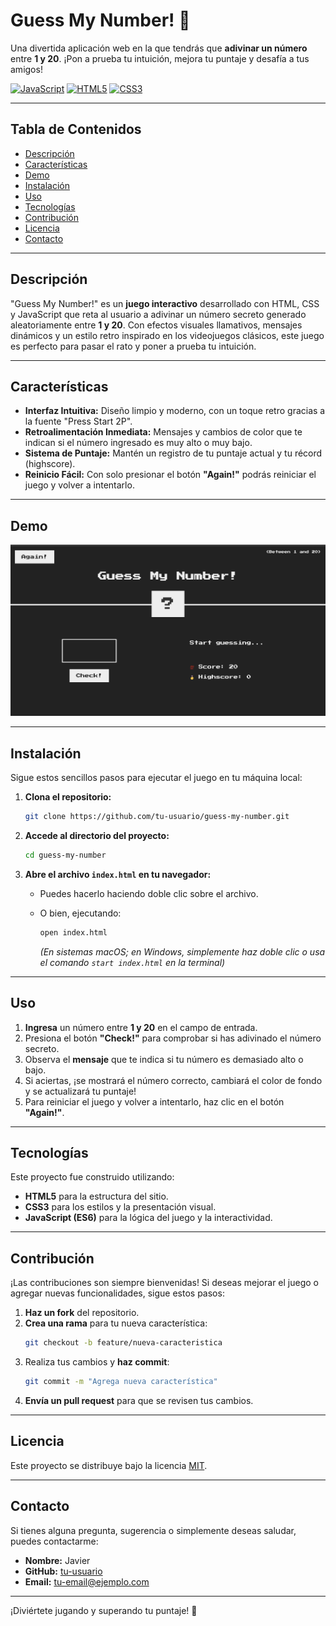 # Guess My Number! 🎉

Una divertida aplicación web en la que tendrás que **adivinar un número** entre **1 y 20**. ¡Pon a prueba tu intuición, mejora tu puntaje y desafía a tus amigos!

[![JavaScript](https://img.shields.io/badge/JavaScript-ES6-yellow?style=flat&logo=javascript)](https://developer.mozilla.org/es/docs/Web/JavaScript)
[![HTML5](https://img.shields.io/badge/HTML5-5-orange?style=flat&logo=html5)](https://developer.mozilla.org/es/docs/Web/HTML/HTML5)
[![CSS3](https://img.shields.io/badge/CSS3-3-blue?style=flat&logo=css3)](https://developer.mozilla.org/es/docs/Web/CSS)

---

## Tabla de Contenidos
- [Descripción](#descripción)
- [Características](#características)
- [Demo](#demo)
- [Instalación](#instalación)
- [Uso](#uso)
- [Tecnologías](#tecnologías)
- [Contribución](#contribución)
- [Licencia](#licencia)
- [Contacto](#contacto)

---

## Descripción

"Guess My Number!" es un **juego interactivo** desarrollado con HTML, CSS y JavaScript que reta al usuario a adivinar un número secreto generado aleatoriamente entre **1 y 20**. Con efectos visuales llamativos, mensajes dinámicos y un estilo retro inspirado en los videojuegos clásicos, este juego es perfecto para pasar el rato y poner a prueba tu intuición.

---

## Características

- **Interfaz Intuitiva:** Diseño limpio y moderno, con un toque retro gracias a la fuente "Press Start 2P".
- **Retroalimentación Inmediata:** Mensajes y cambios de color que te indican si el número ingresado es muy alto o muy bajo.
- **Sistema de Puntaje:** Mantén un registro de tu puntaje actual y tu récord (highscore).
- **Reinicio Fácil:** Con solo presionar el botón **"Again!"** podrás reiniciar el juego y volver a intentarlo.

---

## Demo

![Captura de pantalla del juego](guessMyNumberCap.png)  


---

## Instalación

Sigue estos sencillos pasos para ejecutar el juego en tu máquina local:

1. **Clona el repositorio:**

    ```bash
    git clone https://github.com/tu-usuario/guess-my-number.git
    ```

2. **Accede al directorio del proyecto:**

    ```bash
    cd guess-my-number
    ```

3. **Abre el archivo `index.html` en tu navegador:**

    - Puedes hacerlo haciendo doble clic sobre el archivo.
    - O bien, ejecutando:
    
      ```bash
      open index.html
      ```
      *(En sistemas macOS; en Windows, simplemente haz doble clic o usa el comando `start index.html` en la terminal)*

---

## Uso

1. **Ingresa** un número entre **1 y 20** en el campo de entrada.
2. Presiona el botón **"Check!"** para comprobar si has adivinado el número secreto.
3. Observa el **mensaje** que te indica si tu número es demasiado alto o bajo.
4. Si aciertas, ¡se mostrará el número correcto, cambiará el color de fondo y se actualizará tu puntaje!
5. Para reiniciar el juego y volver a intentarlo, haz clic en el botón **"Again!"**.

---

## Tecnologías

Este proyecto fue construido utilizando:

- **HTML5** para la estructura del sitio.
- **CSS3** para los estilos y la presentación visual.
- **JavaScript (ES6)** para la lógica del juego y la interactividad.

---

## Contribución

¡Las contribuciones son siempre bienvenidas! Si deseas mejorar el juego o agregar nuevas funcionalidades, sigue estos pasos:

1. **Haz un fork** del repositorio.
2. **Crea una rama** para tu nueva característica:
    ```bash
    git checkout -b feature/nueva-caracteristica
    ```
3. Realiza tus cambios y **haz commit**:
    ```bash
    git commit -m "Agrega nueva característica"
    ```
4. **Envía un pull request** para que se revisen tus cambios.

---

## Licencia

Este proyecto se distribuye bajo la licencia [MIT](LICENSE).

---

## Contacto

Si tienes alguna pregunta, sugerencia o simplemente deseas saludar, puedes contactarme:

- **Nombre:** Javier
- **GitHub:** [tu-usuario](https://github.com/gonzgimnzjavier)
- **Email:** [tu-email@ejemplo.com](mailto:javiergonzalezgimenez2003@gmail.com)

---

¡Diviértete jugando y superando tu puntaje! 🚀

